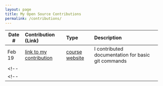 ```yaml
---
layout: page
title: My Open Source Contributions
permalink: /contributions/
---
```


<!--
Type of the contribution should be "Wikipedia edit", "OpenStreet Map feature", "Documentation", "Course website", "Blog",
"Browser Add-on", etc.

The description should include a brief summary of what you did.

The link should bring us to a public page that shows your contribution. 

Replace the first row with your own contribution. 

-->





| Date #       | Contribution (Link)  | Type  | Description |
|---|:---|:---|:---|
| Feb 19   | [link to my contribution](https://github.com/firstcontributions/first-contributions/pull/94565)    | [course website](https://github.com/firstcontributions/first-contributions)    |   I contributed documentation for basic git commands    |
<!-- |     |     |     |      | -->
<!-- |     |     |     |      | -->
